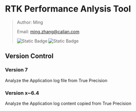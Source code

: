# RTK Performance Anlysis Tool

  > Author: Ming
  >
  > Email: ming.zhang@calian.com
> 
> ![Static Badge](https://img.shields.io/badge/Calian-RTK%20Performance%20Analyzer-Blue)
> ![Static Badge](https://img.shields.io/badge/Released-v7.0-blue?logo=python)


## Version Control
### Version 7
Analyze the Application log file from True Precision

### Version x~6.4
Analyze the Application log content copied from True Precision
